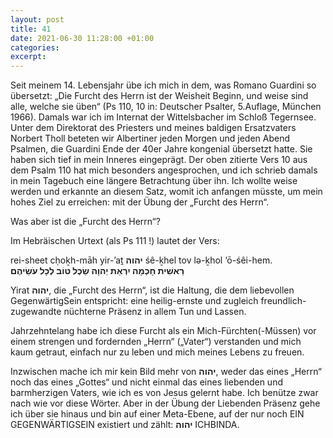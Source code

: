 ```yaml
---
layout: post
title: 41
date: 2021-06-30 11:28:00 +01:00
categories: 
excerpt: 
---
```


Seit meinem 14. Lebensjahr übe ich mich in dem, was Romano Guardini so übersetzt: „Die Furcht des Herrn ist der Weisheit Beginn, und weise sind alle, welche sie üben“ (Ps 110, 10 in: Deutscher Psalter, 5.Auflage, München 1966). Damals war ich im Internat der Wittelsbacher im Schloß Tegernsee. Unter dem Direktorat des Priesters und meines baldigen Ersatzvaters Norbert Tholl beteten wir Albertiner jeden Morgen und jeden Abend Psalmen, die Guardini Ende der 40er Jahre kongenial übersetzt hatte. Sie haben sich tief in mein Inneres eingeprägt. Der oben zitierte Vers 10 aus dem Psalm 110 hat mich besonders angesprochen, und ich schrieb damals in mein Tagebuch eine längere Betrachtung über ihn. Ich wollte weise werden und erkannte an diesem Satz, womit ich anfangen müsste, um mein hohes Ziel zu erreichen: mit der Übung der „Furcht des Herrn“. 

Was aber ist die „Furcht des Herrn“?

Im Hebräischen Urtext (als Ps 111 !) lautet der Vers:

rei-sheet cḥoḵh-māh yir-’aṯ  **יהוה**  śê-ḵhel tov lə-ḵhol ‘ō-śêi-hem.\
**רֵאשִׁית            חָכְמָה      יִרְאַת   יְהוָה     שֵׂכֶל     טוֹב    לְכָל          עֹשֵׂיהֶם**

Yirat **יהוה**, die „Furcht des Herrn“, ist die Haltung, die dem liebevollen GegenwärtigSein entspricht: eine heilig-ernste und zugleich freundlich-zugewandte nüchterne Präsenz in allem Tun und Lassen. 

Jahrzehntelang habe ich diese Furcht als ein Mich-Fürchten(-Müssen) vor einem strengen und fordernden „Herrn“ („Vater“) verstanden und mich kaum getraut, einfach nur zu leben und mich meines Lebens zu freuen.

Inzwischen mache ich mir kein Bild mehr von **יהוה**, weder das eines „Herrn“ noch das eines „Gottes“ und nicht einmal das eines liebenden und barmherzigen Vaters, wie ich es von Jesus gelernt habe. Ich benütze zwar nach wie vor diese Wörter. Aber in der Übung der Liebenden Präsenz gehe ich über sie hinaus und bin auf einer Meta-Ebene, auf der nur noch EIN GEGENWÄRTIGSEIN existiert und zählt: **יהוה** ICHBINDA.
